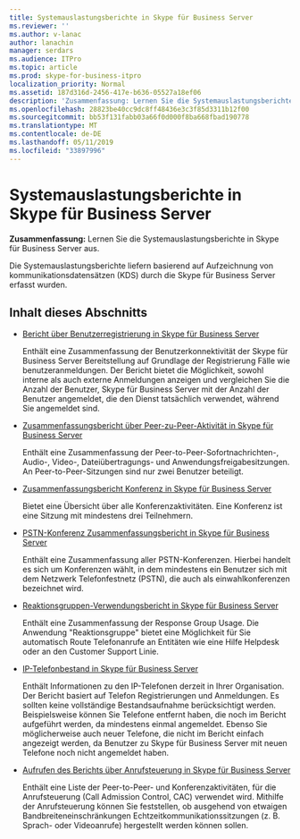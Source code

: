 ```yaml
---
title: Systemauslastungsberichte in Skype für Business Server
ms.reviewer: ''
ms.author: v-lanac
author: lanachin
manager: serdars
ms.audience: ITPro
ms.topic: article
ms.prod: skype-for-business-itpro
localization_priority: Normal
ms.assetid: 187d316d-2456-417e-b636-05527a18ef06
description: 'Zusammenfassung: Lernen Sie die Systemauslastungsberichte in Skype für Business Server.'
ms.openlocfilehash: 28823be40cc9dc8ff48436e3c3f85d3311b12f00
ms.sourcegitcommit: bb53f131fabb03a66f0d000f8ba668fbad190778
ms.translationtype: MT
ms.contentlocale: de-DE
ms.lasthandoff: 05/11/2019
ms.locfileid: "33897996"
---
```

# <a name="system-usage-reports-in-skype-for-business-server"></a>Systemauslastungsberichte in Skype für Business Server
 
**Zusammenfassung:** Lernen Sie die Systemauslastungsberichte in Skype für Business Server aus.
  
Die Systemauslastungsberichte liefern basierend auf Aufzeichnung von kommunikationsdatensätzen (KDS) durch die Skype für Business Server erfasst wurden.
  
## <a name="in-this-section"></a>Inhalt dieses Abschnitts

- [Bericht über Benutzerregistrierung in Skype für Business Server](user-registration-report.md)
    
    Enthält eine Zusammenfassung der Benutzerkonnektivität der Skype für Business Server Bereitstellung auf Grundlage der Registrierung Fälle wie benutzeranmeldungen. Der Bericht bietet die Möglichkeit, sowohl interne als auch externe Anmeldungen anzeigen und vergleichen Sie die Anzahl der Benutzer, Skype für Business Server mit der Anzahl der Benutzer angemeldet, die den Dienst tatsächlich verwendet, während Sie angemeldet sind.
    
- [Zusammenfassungsbericht über Peer-zu-Peer-Aktivität in Skype für Business Server](peer-to-peer-activity-summary-report.md)
    
    Enthält eine Zusammenfassung der Peer-to-Peer-Sofortnachrichten-, Audio-, Video-, Dateiübertragungs- und Anwendungsfreigabesitzungen. An Peer-to-Peer-Sitzungen sind nur zwei Benutzer beteiligt.
    
- [Zusammenfassungsbericht Konferenz in Skype für Business Server](conference-summary-report.md)
    
    Bietet eine Übersicht über alle Konferenzaktivitäten. Eine Konferenz ist eine Sitzung mit mindestens drei Teilnehmern.
    
- [PSTN-Konferenz Zusammenfassungsbericht in Skype für Business Server](pstn-conference-summary-report.md)
    
    Enthält eine Zusammenfassung aller PSTN-Konferenzen. Hierbei handelt es sich um Konferenzen wählt, in dem mindestens ein Benutzer sich mit dem Netzwerk Telefonfestnetz (PSTN), die auch als einwahlkonferenzen bezeichnet wird.
    
- [Reaktionsgruppen-Verwendungsbericht in Skype für Business Server](response-group-usage-report.md)
    
    Enthält eine Zusammenfassung der Response Group Usage. Die Anwendung "Reaktionsgruppe" bietet eine Möglichkeit für Sie automatisch Route Telefonanrufe an Entitäten wie eine Hilfe Helpdesk oder an den Customer Support Linie.
    
- [IP-Telefonbestand in Skype für Business Server](ip-phone-inventory-report.md)
    
    Enthält Informationen zu den IP-Telefonen derzeit in Ihrer Organisation. Der Bericht basiert auf Telefon Registrierungen und Anmeldungen. Es sollten keine vollständige Bestandsaufnahme berücksichtigt werden. Beispielsweise können Sie Telefone entfernt haben, die noch im Bericht aufgeführt werden, da mindestens einmal angemeldet. Ebenso Sie möglicherweise auch neuer Telefone, die nicht im Bericht einfach angezeigt werden, da Benutzer zu Skype für Business Server mit neuen Telefone noch nicht angemeldet haben.
    
- [Aufrufen des Berichts über Anrufsteuerung in Skype für Business Server](call-admission-control-report.md)
    
    Enthält eine Liste der Peer-to-Peer- und Konferenzaktivitäten, für die Anrufsteuerung (Call Admission Control, CAC) verwendet wird. Mithilfe der Anrufsteuerung können Sie feststellen, ob ausgehend von etwaigen Bandbreiteneinschränkungen Echtzeitkommunikationssitzungen (z. B. Sprach- oder Videoanrufe) hergestellt werden können sollen.
    

